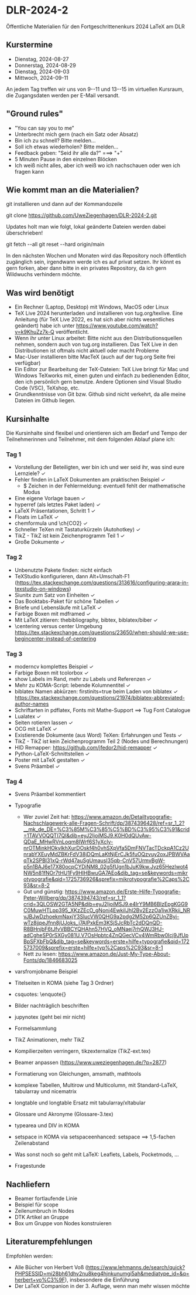 # DLR-2024-2

Öffentliche Materialien für den Fortgeschrittenenkurs 2024 LaTeX am DLR

## Kurstermine

* Dienstag, 2024-08-27
* Donnerstag, 2024-08-29
* Dienstag, 2024-09-03
* Mittwoch, 2024-09-11

An jedem Tag treffen wir uns von 9--11 und 13--15 im virtuellen Kursraum, die Zugangsdaten 
werden per E-Mail versandt.

## "Ground rules"

* "You can say you to me"
* Unterbrecht mich gern (nach ein Satz oder Absatz)
* Bin ich zu schnell? Bitte melden...
* Soll ich etwas wiederholen? Bitte melden...
* Feedback geben: "Seid ihr alle da?" ===> "+"
* 5 Minuten Pause in den einzelnen Blöcken
* Ich weiß nicht alles, aber ich weiß wo ich nachschauen oder wen ich fragen kann


## Wie kommt man an die Materialien?

git installieren und dann auf der Kommandozeile

git clone https://github.com/UweZiegenhagen/DLR-2024-2.git

Updates holt man wie folgt, lokal geänderte Dateien werden dabei überschrieben!

git fetch --all
git reset --hard origin/main

In den nächsten Wochen und Monaten wird das Repository noch öffentlich zugänglich sein, 
irgendwann werde ich es auf privat setzen. Ihr könnt es gern forken, aber dann
bitte in ein privates Repository, da ich gern Wildwuchs verhindern möchte.


## Was wird benötigt

* Ein Rechner (Laptop, Desktop) mit Windows, MacOS oder Linux
* TeX Live 2024 herunterladen und installieren von tug.org/texlive. Eine Anleitung (für TeX Live 2022, es hat sich aber nichts wesentliches geändert) habe ich unter https://www.youtube.com/watch?v=k9KhuZz7k-Q veröffentlicht.
* Wenn ihr unter Linux arbeitet: Bitte nicht aus den Distributionsquellen nehmen, sondern auch von tug.org installieren. Das TeX Live in den Distributionen ist oftmals nicht aktuell oder macht Probleme
* Mac-User installieren bitte MacTeX (auch auf der tug.org Seite frei verfügbar)
* Ein Editor zur Bearbeitung der TeX-Dateien: TeX Live bringt für Mac und Windows TeXworks mit, einen guten und einfach zu bedienenden Editor, den ich persönlich gern benutze. Andere Optionen sind Visual Studio Code (VSC), TeXshop, etc.
* Grundkenntnisse von Git bzw. Github sind nicht verkehrt, da alle meine Dateien im Github liegen.

## Kursinhalte

Die Kursinhalte sind flexibel und orientieren sich am Bedarf und Tempo der 
Teilnehmerinnen und Teilnehmer, mit dem folgenden Ablauf plane ich:


### Tag 1

  * Vorstellung der Beteiligten, wer bin ich und wer seid ihr, was sind eure Lernziele? ✓
  * Fehler finden in LaTeX Dokumenten am praktischen Beispiel ✓
    - $ Zeichen in der Fehlermeldung: eventuell fehlt der mathematische Modus
  * Eine eigene Vorlage bauen ✓
  * hyperref (als letztes Paket laden) ✓
  * LaTeX Präsentationen, Schritt 1 ✓
  * Floats im LaTeX ✓
  * chemformula und \ch{CO2} ✓
  * Schneller TeXen mit Tastaturkürzeln (Autohotkey) ✓
  * TikZ - TikZ ist kein Zeichenprogramm Teil 1 ✓
  * Große Dokumente ✓


### Tag 2

  * Unbenutzte Pakete finden: nicht einfach
  * TeXStudio konfigurieren, dann Alt+Umschalt-F1
    (https://tex.stackexchange.com/questions/313616/configuring-arara-in-texstudio-on-windows)
  * Siunitx zum Satz von Einheiten ✓
  * Das Booktabs-Paket für schöne Tabellen ✓
  * Briefe und Lebensläufe mit LaTeX ✓
  * Farbige Boxen mit mdframed ✓
  * Mit LaTeX zitieren: thebibliography, bibtex, biblatex/biber ✓
  * \centering versus center Umgebung
    https://tex.stackexchange.com/questions/23650/when-should-we-use-begincenter-instead-of-centering

### Tag 3

  * moderncv komplettes Beispiel ✓
  * Farbige Boxen mit tcolorbox ✓
  * show Labels im Rand, mehr zu Labels und Referenzen ✓
  * Mehr zu KOMA-Script: lebende Kolumnentitel ✓
  * biblatex Namen abkürzen: firstinits=true beim Laden von biblatex ✓
    https://tex.stackexchange.com/questions/21974/biblatex-abbreviated-author-names
  * Schriftarten in pdflatex, Fonts mit Mathe-Support ==> Tug Font Catalogue
  * Lualatex ✓
  * Seiten rotieren lassen ✓
  * OCG mit LaTeX ✓
  * Existierende Dokumente (aus Word) TeXen: Erfahrungen und Tests ✓
  * TikZ - TikZ ist kein Zeichenprogramm Teil 2 (Nodes und Berechnungen)
  * HID Remapper: https://github.com/jfedor2/hid-remapper ✓
  * Python-LaTeX-Schnittstellen ✓
  * Poster mit LaTeX gestalten ✓
  * Svens Präambel ✓

### Tag 4

  * Svens Präambel kommentiert
  * Typografie
	- Wer zuviel Zeit hat: https://www.amazon.de/Detailtypografie-Nachschlagewerk-alle-Fragen-Schrift/dp/3874396428/ref=sr_1_2?__mk_de_DE=%C3%85M%C3%85%C5%BD%C3%95%C3%91&crid=1TAVVOQQTI7QI&dib=eyJ2IjoiMSJ9.K0H0dQUvAw-QDaE_MHwRVnLoqm8IWrf6S1yXcIy-nrOTMinkHOkylkhXurDOskf4h0vhSXpVfa5DmFNVTacTDckpA1Cz2UnrabYXEuyMdZBKrFdV38jDQmLaKtNjErCJk5fuOQzvuy2oxJPBWVAaqTk2SPBl31xQ-rWd47auSgUmausI35qb-CnV57UrmvBgW-p5n1BAJ6e17X80ocpCYDiNM8_02g5fUgn1bJuK9kw.Jvz65Hezlwot4NW5n81fNOr7tHU1Fy9HIHBwuGA7AEo&dib_tag=se&keywords=mikrotypografie&qid=1725736926&sprefix=mikrotypografie%2Caps%2C93&sr=8-2 
	- Gut und günstig: https://www.amazon.de/Erste-Hilfe-Typografie-Peter-Willberg/dp/3874394743/ref=sr_1_1?crid=3QLOSW2GTA5NP&dib=eyJ2IjoiMSJ9.e4IrY9MB6BIzEpgKGG9C0MuwHTLpp395_XKzZEcO_gNoni4EwkiIJhI2Bv2EzzOa1iwXRkii_NRvJBJwDzhoekmNaxjY3SlucVW0QHG9a2pdg2M52p6QZUnZByi-wTz8jjpeJfnn8jUJoks_j7AlPxkEm3KSjSJcRbTc2dDQnQD-R8BHnjbF6tJfvVBBCYQHAhn57HVQ_oMNaej7rhQWJ3HJ-adCgheSP0rSXGy081U.V7OsHpbtc4ZnQGecVCv4WmRbw0Icj9JfUpBpSFXbFbQ&dib_tag=se&keywords=erste+hilfe+typografie&qid=1725737009&sprefix=erste+hilfe+typ%2Caps%2C93&sr=8-1
    - Nett zu lesen: https://www.amazon.de/Just-My-Type-About-Fonts/dp/1846683025
  * varsfromjobname Beispiel
  * Titelseiten in KOMA (siehe Tag 3 Ordner)
  * csquotes: \enquote{}
  * Bilder nachträglich beschriften
  * jupynotex (geht bei mir nicht)
  * Formelsammlung
  * TikZ Animationen, mehr TikZ
  * Kompilierzeiten verringern, tikzexternalize (TikZ-ext.tex)
  * Beamer anpassen (https://www.uweziegenhagen.de/?p=2877)
  * Formatierung von Gleichungen, amsmath, mathtools
  * komplexe Tabellen, Multirow und Multicolumn, mit Standard-LaTeX, tabularray und nicematrix
  * longtable und longtable Ersatz mit tabularray/xltabular

  * Glossare und Akronyme (Glossare-3.tex)
  * typearea und DIV in KOMA
  * setspace in KOMA via setspaceenhanced: setspace ==> 1,5-fachen Zeilenabstand
  * Was sonst noch so geht mit LaTeX: Leaflets, Labels, Pocketmods, ...
  * Fragestunde
  
## Nachliefern

  * Beamer fortlaufende Linie 
  * Beispiel für scope
  * Zeilenumbruch in Nodes
  * DTK Artikel an Gruppe
  * Box um Gruppe von Nodes konstruieren
  

## Literaturempfehlungen

Empfohlen werden:

* Alle Bücher von Herbert Voß (https://www.lehmanns.de/search/quick?PHPSESSID=mi28bh61dhv2nu8keg4hjnkunumgi5ah&mediatype_id=&q=herbert+vo%C3%9F), insbesondere die Einführung
* Der LaTeX Companion in der 3. Auflage, wenn man mehr wissen möchte

